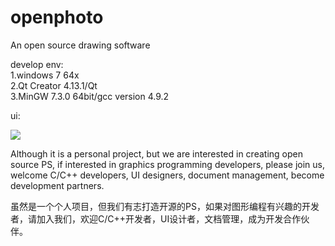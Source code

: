 # openphoto
An open source drawing software

develop env:  
1.windows 7 64x  
2.Qt Creator 4.13.1/Qt  
3.MinGW 7.3.0 64bit/gcc version 4.9.2  



ui:

![](https://img-blog.csdnimg.cn/20210206105549926.png?x-oss-process=image/watermark,type_ZmFuZ3poZW5naGVpdGk,shadow_10,text_aHR0cHM6Ly9ibG9nLmNzZG4ubmV0L0llU25lYWtlcg==,size_16,color_FFFFFF,t_70#pic_center)



Although it is a personal project, but we are interested in creating open source PS, if interested in graphics programming developers, please join us, welcome C/C++ developers, UI designers, document management, become development partners.

虽然是一个个人项目，但我们有志打造开源的PS，如果对图形编程有兴趣的开发者，请加入我们，欢迎C/C++开发者，UI设计者，文档管理，成为开发合作伙伴。

